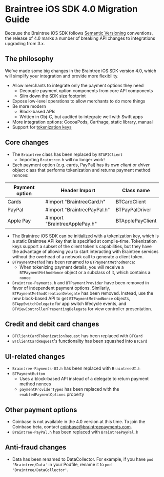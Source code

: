 # Braintree iOS SDK 4.0 Migration Guide

Because the Braintree iOS SDK follows [Semantic Versioning](http://semver.org/) conventions, the release of 4.0 marks a number of breaking API changes to integrations upgrading from 3.x.

## The philosophy

We've made some big changes in the Braintree iOS SDK version 4.0, which will simplify your integration and provide more flexibility.

- Allow merchants to integrate only the payment options they need
  - Decouple payment option components from core API components
  - Slim down the SDK size footprint
- Expose low-level operations to allow merchants to do more things
- Be more modern
  - Block-based APIs
  - Written in Obj-C, but audited to integrate well with Swift apps
- More integration options: CocoaPods, Carthage, static library, manual
- Support for [tokenization keys](https://developers.braintreepayments.com/guides/authorization/tokenization-key)

## Core changes

- The `Braintree` class has been replaced by `BTAPIClient`
  - Importing `Braintree.h` will no longer work!
- Each payment option (e.g. cards, PayPal) has its own *client* or *driver* object class that performs tokenization and returns payment method nonces:

| Payment option | Header Import                 | Class name       |
|----------------|-------------------------------|------------------|
| Cards          | #import "BraintreeCard.h"     | BTCardClient     |
| PayPal         | #import "BraintreePayPal.h"   | BTPayPalDriver   |
| Apple Pay      | #import "BraintreeApplePay.h" | BTApplePayClient |

- The Braintree iOS SDK can be initialized with a tokenization key, which is a static Braintree API key that is specified at compile-time. Tokenization keys support a subset of the client token's capabilities, but they have the advantage of allowing you to start interacting with Braintree services without the overhead of a network call to generate a client token.
- `BTPaymentMethod` has been renamed to `BTPaymentMethodNonce`:
  - When tokenizing payment details, you will receive a `BTPaymentMethodNonce` object or a subclass of it, which contains a `nonce`
- `Braintree-Payments.h` and `BTPaymentProvider` have been removed in favor of independent payment options. Similarly, `BTPaymentMethodCreationDelegate` has been removed. Instead, use the new block-based API to get `BTPaymentMethodNonce` objects, `BTAppSwitchDelegate` for app switch lifecycle events, and `BTViewControllerPresentingDelegate` for view controller presentation.

## Credit and debit card changes

- `BTClientCardTokenizationRequest` has been replaced with `BTCard`
- `BTClientCardRequest`'s functionality has been squashed into `BTCard`

## UI-related changes

- `Braintree-Payments-UI.h` has been replaced with `BraintreeUI.h`
- `BTPaymentButton`
  - Uses a block-based API instead of a delegate to return payment method nonces
  - `paymentProviderTypes` has been replaced with the `enabledPaymentOptions` property

## Other payment options

- Coinbase is not available in the 4.0 version at this time. To join the Coinbase beta, contact [coinbase@braintreepayments.com](mailto:coinbase@braintreepayments.com).
- `Braintree-PayPal.h` has been replaced with `BraintreePayPal.h`

## Anti-fraud changes
- Data has been renamed to DataCollector. For example, if you have `pod 'Braintree/Data'` in your Podfile, rename it to `pod 'Braintree/DataCollector'`.

